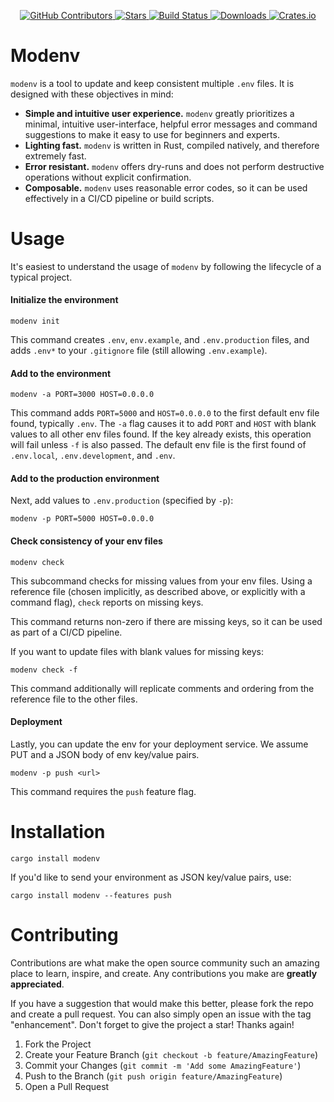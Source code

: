 <p align="center">
<a href="https://github.com/kurtbuilds/modenv/graphs/contributors">
    <img src="https://img.shields.io/github/contributors/kurtbuilds/modenv.svg?style=flat-square" alt="GitHub Contributors" />
</a>
<a href="https://github.com/kurtbuilds/modenv/stargazers">
    <img src="https://img.shields.io/github/stars/kurtbuilds/modenv.svg?style=flat-square" alt="Stars" />
</a>
<a href="https://github.com/kurtbuilds/modenv/actions">
    <img src="https://img.shields.io/github/workflow/status/kurtbuilds/modenv/test?style=flat-square" alt="Build Status" />
</a>
<a href="https://crates.io/crates/modenv">
    <img src="https://img.shields.io/crates/d/modenv?style=flat-square" alt="Downloads" />
</a>
<a href="https://crates.io/crates/modenv">
    <img src="https://img.shields.io/crates/v/modenv?style=flat-square" alt="Crates.io" />
</a>
</p>

# Modenv

`modenv` is a tool to update and keep consistent multiple `.env` files.
It is designed with these objectives in mind:

- **Simple and intuitive user experience.** `modenv` greatly prioritizes a minimal, intuitive user-interface, helpful error messages
  and command suggestions to make it easy to use for beginners and experts.
- **Lighting fast.** `modenv` is written in Rust, compiled natively, and therefore extremely fast.
- **Error resistant.** `modenv` offers dry-runs and does not perform destructive operations without explicit confirmation.
- **Composable.** `modenv` uses reasonable error codes, so it can be used effectively in a CI/CD pipeline or build scripts.

# Usage

It's easiest to understand the usage of `modenv` by following the lifecycle of a typical project.

#### Initialize the environment

    modenv init

This command creates `.env`, `env.example`, and `.env.production` files, and adds `.env*` to your `.gitignore` file 
(still allowing `.env.example`).

#### Add to the environment

    modenv -a PORT=3000 HOST=0.0.0.0

This command adds `PORT=5000` and `HOST=0.0.0.0` to the first default env file found, typically `.env`.
The `-a` flag causes it to add `PORT` and `HOST` with blank values to all other env files found.
If the key already exists, this operation will fail unless `-f` is also passed.
The default env file is the first found of `.env.local`, `.env.development`, and `.env`.

#### Add to the production environment

Next, add values to `.env.production` (specified by `-p`):

    modenv -p PORT=5000 HOST=0.0.0.0

#### Check consistency of your env files

    modenv check

This subcommand checks for missing values from your env files. Using a reference file (chosen implicitly, as described above, or 
explicitly with a command flag), `check` reports on missing keys.

This command returns non-zero if there are missing keys, so it can be used as part of a CI/CD pipeline.

If you want to update files with blank values for missing keys:

    modenv check -f

This command additionally will replicate comments and ordering from the reference file to the other files.

#### Deployment

Lastly, you can update the env for your deployment service. We assume PUT and a JSON body of env key/value pairs.

    modenv -p push <url>

This command requires the `push` feature flag.

# Installation

    cargo install modenv

If you'd like to send your environment as JSON key/value pairs, use:

    cargo install modenv --features push

# Contributing

Contributions are what make the open source community such an amazing place to learn, inspire, and create. Any contributions you make are **greatly appreciated**.

If you have a suggestion that would make this better, please fork the repo and create a pull request. You can also simply open an issue with the tag "enhancement".
Don't forget to give the project a star! Thanks again!

1. Fork the Project
2. Create your Feature Branch (`git checkout -b feature/AmazingFeature`)
3. Commit your Changes (`git commit -m 'Add some AmazingFeature'`)
4. Push to the Branch (`git push origin feature/AmazingFeature`)
5. Open a Pull Request